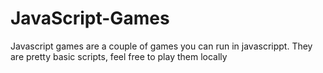 # JavaScript-Games


Javascript games are a couple of games you can run in javascrippt.  They are pretty basic scripts, feel free to play them locally
